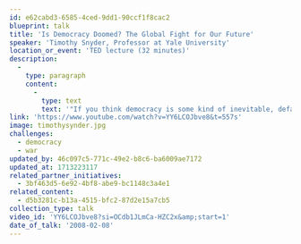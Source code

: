 ```yaml
---
id: e62cabd3-6585-4ced-9dd1-90ccf1f8cac2
blueprint: talk
title: 'Is Democracy Doomed? The Global Fight for Our Future'
speaker: 'Timothy Snyder, Professor at Yale University'
location_or_event: 'TED lecture (32 minutes)'
description:
  -
    type: paragraph
    content:
      -
        type: text
        text: '"If you think democracy is some kind of inevitable, default setting for the world, then you aren''t going to have it for very long," says historian and author Timothy Snyder. From World War I to the Russian invasion of Ukraine, Snyder dives into the structures that uplift and tear down political systems, offering a historical perspective on the current state of democracy around the world as well as the patterns of thought that lead to tyranny. He discusses a new approach to democracy that could help create and protect a future of freedom.'
link: 'https://www.youtube.com/watch?v=YY6LCOJbve8&t=557s'
image: timothysynder.jpg
challenges:
  - democracy
  - war
updated_by: 46c097c5-771c-49e2-b8c6-ba6009ae7172
updated_at: 1713223117
related_partner_initiatives:
  - 3bf463d5-6e92-4bf8-abe9-bc1148c3a4e1
related_content:
  - d5b3281c-b13a-4515-bfc2-87d2e15a7cb5
collection_type: talk
video_id: 'YY6LCOJbve8?si=OCdb1JLmCa-HZC2x&amp;start=1'
date_of_talk: '2008-02-08'
---
```

